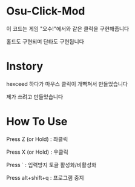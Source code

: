 # Osu-Click-Mod
이 코드는 게임 "오수!"에서와 같은 클릭을 구현해줍니다


홀드도 구현되며 단타도 구현됩니다

# Instory

hexceed 하다가 마우스 클릭이 개빡쳐서 만들었습니다


제가 쓰려고 만들었습니다
# How To Use
Press Z (or Hold) : 좌클릭


Press X (or Hold) : 우클릭


Press ` : 입력방지 토글 활성화/비활성화


Press alt+shift+q : 프로그램 중지
